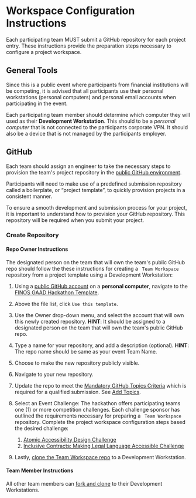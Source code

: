 # Workspace Configuration Instructions

Each participating team MUST submit a GitHub repository for each project entry. These instructions provide the preparation steps necessary to configure a project workspace.  

## General Tools
Since this is a public event where participants from financial institutions will be competing, it is advised that all participants use their personal workstations (personal computers) and personal email accounts when participating in the event. 

Each participating team member should determine which computer they will used as their **Development Workstation**. This should to be a *personal computer* that is not connected to the participants corporate VPN. It should also be a device that is not managed by the participants employer. 

## GitHub
Each team should assign an engineer to take the necessary steps to provision the team's project repository in the [public GitHub environment](https://github.com). 

Participants will need to make use of a predefined submission repository called a boilerplate, or “project template”, to quickly provision projects in a consistent manner.

To ensure a smooth development and submission process for your project, it is important to understand how to provision your GitHub repository. This repository will be required when you submit your project. 

### Create Repository

#### Repo Owner Instructions
The designated person on the team that will own the team's public GitHub repo should follow the these instructions for creating a ``` Team Workspace``` repository from a project template using a Development Workstation:

1. Using a [public GitHub account](https://github.com/) on a **personal computer**, navigate to the [FINOS GAAD Hackathon Template](https://github.com/finos-labs/gaad-hackathon-template).
2. Above the file list, click `Use this template`.
3. Use the Owner drop-down menu, and select the account that will own this newly created repository. **HINT**: It should be assigned to a designated person on the team that will own the team's public GitHub repo.
4. Type a name for your repository, and add a description (optional). **HINT**: The repo name should be same as your event Team Name.
5. Choose to make the new repository publicly visible.
6. Navigate to your new repository.
7. Update the repo to meet the [Mandatory GitHub Topics Criteria](./repo-requirements.md) which is required for a qualified submission. See [Add Topics][6].   
8. Select an Event Challenge: The hackathon offers participating teams one (1) or more competition challenges. Each challenge sponsor has outlined the requirements necessary for preparing a  ``` Team Workspace``` repository. Complete the project workspace configuration steps based the desired challenge:

   1. [Atomic Accessibility Design Challenge](../challenges/challenge1/setup.md)
   2.  [Inclusive Contracts: Making Legal Language Accessible Challenge](../challenges/challenge2/setup.md)
   
9. Lastly, [clone the Team Workspace repo][3] to a Development Workstation. 

#### Team Member Instructions
All other team members can [fork and clone][4] to their Development Workstations.


<!--- Reusable Resources --->
[1]: https://code.visualstudio.com/
[2]: https://atom.io
[3]: https://docs.github.com/en/free-pro-team@latest/github/creating-cloning-and-archiving-repositories/cloning-a-repository
[4]: https://docs.github.com/en/get-started/quickstart/fork-a-repo#forking-a-repository
[5]: https://github.com/discoverfinancial/a11y-theme-builder
[6]: https://docs.github.com/en/repositories/managing-your-repositorys-settings-and-features/customizing-your-repository/classifying-your-repository-with-topics
